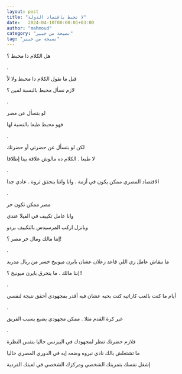 ```yaml
---
layout: post
title: "لا تحبط باقتصاد الدولة"
date:   2024-04-10T00:00:01+03:00
author: "mahmoud"
category: "نصيحة من خبير"
tag: "نصيحة من خبير"
---
```



هل الكلام دا محبط ؟

.

قبل ما نقول الكلام دا محبط ولا لأ

لازم نسأل محبط بالنسبة لمين ؟

.

لو بتسأل عن مصر

فهو محبط طبعا بالنسبة لها

.

لكن لو بتسأل عن حضرتي أو حضرتك

لا طبعا . الكلام ده مالوش علاقة بينا إطلاقا

.

الاقتصاد المصري ممكن يكون في أزمة . وانا وانتا بنحقق
ثروة . عادي جدا

.

مصر ممكن تكون حر

وانا عامل تكييف في الفيلا عندي

وبانزل اركب المرسيدس بالتكييف بردو

إنتا مالك ومال حر مصر ؟!

.

ما تبقاش عامل زي اللي قاعد زعلان عشان بايرن ميونيخ خسر
من ريال مدريد

إنتا مالك . ما يتحرق بايرن ميونيخ ؟!!

.

أيام ما كنت بالعب كاراتيه كنت بحبه عشان فيه أقدر بمجهودي
أحقق نتيجة لنفسي

.

غير كرة القدم مثلا . ممكن مجهودي يضيع بسبب الفريق

.

فلازم حضرتك تنظر لمجهودك في البيزنس حاليا بنفس
النظرة

ما تشتغلش بالك نادي نبروه وضعه إيه في الدوري المصري
حاليا

إشغل نفسك بتمرينك الشخصي ومركزك الشخصي في لعبتك
الفردية
